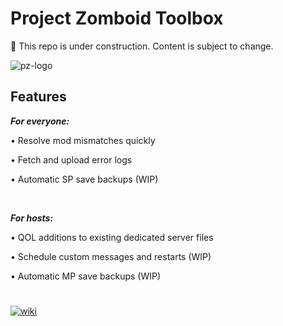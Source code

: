 # Project Zomboid Toolbox

🚧 This repo is under construction. Content is subject to change.

![pz-logo](https://i.ibb.co/nzzbB4f/pztoolbox.png)


## Features
<b>*For everyone:*</b>

• Resolve mod mismatches quickly 

• Fetch and upload error logs

• Automatic SP save backups (WIP)

<br>

<b>*For hosts:*</b>

• QOL additions to existing dedicated server files

• Schedule custom messages and restarts (WIP)

• Automatic MP save backups (WIP)


#

[![wiki](https://i.ibb.co/3yx2pvy/pztoolboxwiki-M.png)](https://github.com/ssjshields/pz-toolbox/wiki) 
